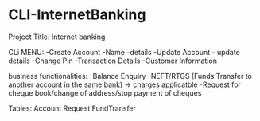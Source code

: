 # CLI-InternetBanking

Project Title: Internet banking

CLi MENU:
-Create Account
	-Name
	-details
-Update Account
	- update details
-Change Pin
-Transaction Details
-Customer Information 




business functionalities:
-Balance Enquiry
-NEFT/RTGS (Funds Transfer to another account in the same bank) -> charges applicatble
-Request for cheque book/change of address/stop payment of cheques



Tables:
	Account
        Request
	FundTransfer
	






